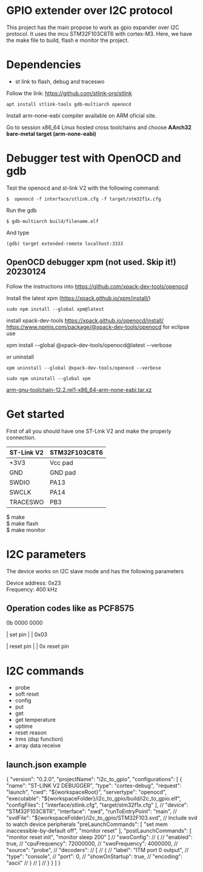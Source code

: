 # GPIO extender over I2C protocol

This project has the main propose to work as gpio expander over I2C protocol. It uses the mcu STM32F103C8T6 with cortex-M3. Here, we have the make file to build, flash e monitor the project. 

# Dependencies

- st link to flash, debug and traceswo

Follow the link: https://github.com/stlink-org/stlink

```
apt install stlink-tools gdb-multiarch openocd
```
Install arm-none-eabi compiler available on ARM oficial site.

Go to session x86_64 Linux hosted cross toolchains and choose **AArch32 bare-metal target (arm-none-eabi)**

# Debugger test with OpenOCD and gdb

Test the openocd and st-link V2 with the following command:

```
$  openocd -f interface/stlink.cfg -f target/stm32f1x.cfg
```

Run the gdb

```
$ gdb-multiarch build/filename.elf
```

And type

```
(gdb) target extended-remote localhost:3333
```

## OpenOCD debugger xpm (not used. Skip it!) 20230124

Follow the instructions into https://github.com/xpack-dev-tools/openocd


Install the latest xpm (https://xpack.github.io/xpm/install/)
```
sudo npm install --global xpm@latest
```

install xpack-dev-tools https://xpack.github.io/openocd/install/
https://www.npmjs.com/package/@xpack-dev-tools/openocd for eclipse use

xpm install --global @xpack-dev-tools/openocd@latest --verbose

or uninstall

```
xpm uninstall --global @xpack-dev-tools/openocd --verbose

sudo npm uninstall --global xpm
```

[arm-gnu-toolchain-12.2.rel1-x86_64-arm-none-eabi.tar.xz](https://developer.arm.com/-/media/Files/downloads/gnu/12.2.rel1/binrel/arm-gnu-toolchain-12.2.rel1-x86_64-arm-none-eabi.tar.xz?rev=7bd049b7a3034e64885fa1a71c12f91d&hash=2C60D7D4E432953DB65C4AA2E7129304F9CD05BF)

# Get started

First of all you should have one ST-Link V2 and make the properly connection.

| ST-Link V2  | STM32F103C8T6 |  
|-----------  |---------------|
| +3V3        | Vcc pad       |
| GND         | GND pad       |
| SWDIO       | PA13          |
| SWCLK       | PA14          |
| TRACESWO    | PB3           |  

$ make  
$ make flash  
$ make monitor  

# I2C parameters

The device works on I2C slave mode and has the following parameters

Device address: 0x23  
Frequency: 400 kHz

## Operation codes like as PCF8575


0b 0000 0000

| set pin |
| 0x03

| reset pin | 
| 0x
reset pin

# I2C commands

- probe
- soft reset
- config
- put
- get
- get temperature
- uptime
- reset reason
- Irms (dsp function)
- array data receive

## launch.json example

{
    "version": "0.2.0",
    "projectName": "i2c_to_gpio",
    "configurations": [
        {
            "name": "ST-LINK V2 DEBUGGER",
            "type": "cortex-debug",
            "request": "launch",
            "cwd": "${workspaceRoot}",
            "servertype": "openocd",
            "executable": "${workspaceFolder}/i2c_to_gpio/build/i2c_to_gpio.elf",
            "configFiles": [
                "interface/stlink.cfg",
                "target/stm32f1x.cfg"
            ],
            // "device": "STM32F103C8T6",
            "interface": "swd",
            "runToEntryPoint": "main",
            // "svdFile": "${workspaceFolder}/i2c_to_gpio/STM32F103.svd", // Include svd to watch device peripherals
            "preLaunchCommands": [
                "set mem inaccessible-by-default off",
                "monitor reset"
            ],
            "postLaunchCommands": [
                "monitor reset init",
                "monitor sleep 200"
            ]
            // "swoConfig":
            // {
            //     "enabled": true,
            //     "cpuFrequency": 72000000,
            //     "swoFrequency": 4000000,
            //     "source": "probe",
            //     "decoders":
            //     [
            //         {
            //             "label": "ITM port 0 output",
            //             "type": "console",
            //             "port": 0,
            //             "showOnStartup": true,
            //             "encoding": "ascii"
            //         }
            //     ]
            // }
        }
    ]
}
